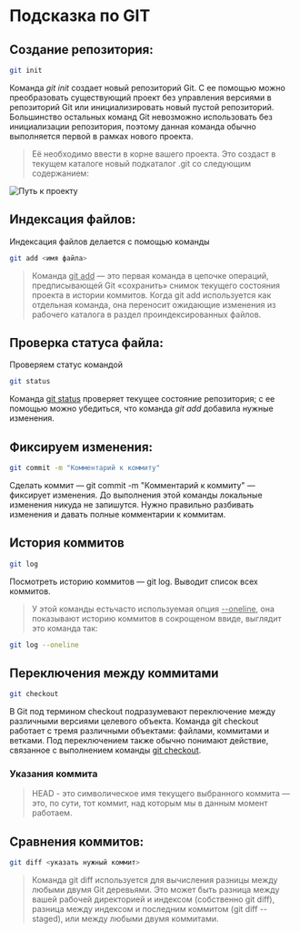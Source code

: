 # Подсказка по GIT

## Создание репозитория:

```sh
git init
```
Команда  *git init* создает новый репозиторий Git. С ее помощью можно преобразовать существующий проект без управления версиями в репозиторий Git или инициализировать новый пустой репозиторий. Большинство остальных команд Git невозможно использовать без инициализации репозитория, поэтому данная команда обычно выполняется первой в рамках нового проекта.
> Её необходимо ввести в корне вашего проекта. Это создаст в текущем каталоге новый подкаталог .git со следующим содержанием:

<image src="/User/Xlop/Desctop/images/git init.jpg" alt="Путь к проекту">

## Индексация файлов:

Индексация файлов делается  с помощью команды

```sh
git add <имя файла>
```
> Команда <u>git add</u> — это первая команда в цепочке операций, предписывающей Git «сохранить» снимок текущего состояния проекта в истории коммитов. Когда git add используется как отдельная команда, она переносит ожидающие изменения из рабочего каталога в раздел проиндексированных файлов.

## Проверка статуса файла:

Проверяем статус командой
```sh
git status
```
Команда <u>git status</u> проверяет текущее состояние репозитория; с ее помощью можно убедиться, что команда *git add* добавила нужные изменения.

## Фиксируем изменения:

```sh
git commit -m "Комментарий к коммиту"
```
Сделать коммит — git commit -m "Комментарий к коммиту" — фиксирует изменения. До выполнения этой команды локальные изменения никуда не запишутся. Нужно правильно разбивать изменения и давать полные комментарии к коммитам.

## История коммитов

```sh
git log
```
Посмотреть историю коммитов — git log. Выводит список всех коммитов.
> У этой команды естьчасто используемая опция <u>--oneline</u>, она показывают историю коммитов в сокрощеном ввиде, выглядит это команда так:
```sh
git log --oneline
```

## Переключения между коммитами

```sh
git checkout
```
В Git под термином checkout подразумевают переключение между различными версиями целевого объекта. Команда git checkout работает с тремя различными объектами: файлами, коммитами и ветками. Под переключением также обычно понимают действие, связанное с выполнением команды <u>git checkout</u>.

### Указания коммита

> HEAD - это символическое имя текущего выбранного коммита — это, по сути, тот коммит, над которым мы в данным момент работаем.

## Сравнения коммитов:

```sh
git diff <указать нужный коммит>
```
> Команда git diff используется для вычисления разницы между любыми двумя Git деревьями. Это может быть разница между вашей рабочей директорией и индексом (собственно git diff), разница между индексом и последним коммитом (git diff --staged), или между любыми двумя коммитами.
